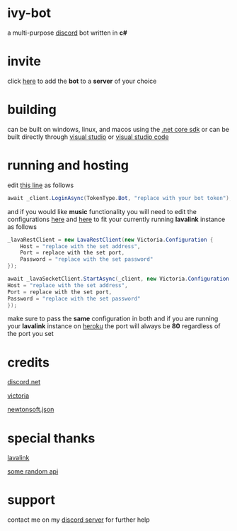 # ivy-bot
a multi-purpose [discord](http://discordapp.com/) bot written in **c#**
# invite
click [here](https://discord.com/api/oauth2/authorize?client_id=719933579865489499&permissions=8&scope=bot) to add the **bot** to a **server** of your choice
# building
can be built on windows, linux, and macos using the [.net core sdk](https://dotnet.microsoft.com/download/dotnet-core) or can be built directly through [visual studio](https://visualstudio.microsoft.com) or [visual studio code](https://code.visualstudio.com)
# running and hosting
edit [this line](https://github.com/Ivy-Wusky/ivy-bot/blob/0571bdf61c84fe39e898917ed8f64a2d2b3c7120/IvyBot/IvyBot/IvyBotClient.cs#L45) as follows

```cs
await _client.LoginAsync(TokenType.Bot, "replace with your bot token");
```

and if you would like **music** functionality you will need to edit the configurations [here](https://github.com/Ivy-Wusky/ivy-bot/blob/0571bdf61c84fe39e898917ed8f64a2d2b3c7120/IvyBot/IvyBot/Services/MusicService.cs#L20) and [here](https://github.com/Ivy-Wusky/ivy-bot/blob/0571bdf61c84fe39e898917ed8f64a2d2b3c7120/IvyBot/IvyBot/Services/MusicService.cs#L137) to fit your currently running **lavalink** instance as follows

```cs
_lavaRestClient = new LavaRestClient(new Victoria.Configuration {
    Host = "replace with the set address",
    Port = replace with the set port,
    Password = "replace with the set password"
});
```

```cs
await _lavaSocketClient.StartAsync(_client, new Victoria.Configuration {
Host = "replace with the set address",
Port = replace with the set port,
Password = "replace with the set password"
});
```

make sure to pass the **same** configuration in both and if you are running your **lavalink** instance on [heroku](https://www.heroku.com) the port will always be **80** regardless of the port you set
# credits
[discord.net](https://github.com/discord-net/Discord.Net)

[victoria](https://github.com/Yucked/Victoria)

[newtonsoft.json](https://github.com/JamesNK/Newtonsoft.Json)
# special thanks
[lavalink](https://github.com/Frederikam/Lavalink)

[some random api](https://some-random-api.ml)
# support
contact me on my [discord server](https://discord.gg/svMC3dt) for further help
